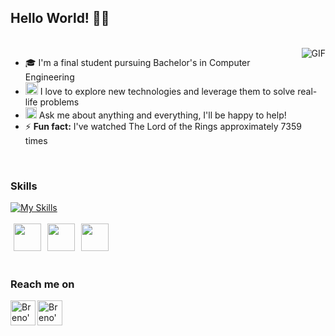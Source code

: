 ## Hello World! 👋🏻
<br/>
<img align="right" alt="GIF" src="https://media.giphy.com/media/MC6eSuC3yypCU/giphy.gif" />


 - 🎓 I'm a final student pursuing Bachelor's in Computer Engineering
- <img src="https://github.com/Shiv-sharma-111/Shiv-sharma-111/blob/master/Assets/PC.gif" width="20"/> I love to explore new technologies and leverage them to solve real-life problems 
- <img src="https://github.com/Shiv-sharma-111/Shiv-sharma-111/blob/master/Assets/Rocket.gif" width="18"> Ask me about anything and everything, I'll be happy to help!
- ⚡ **Fun fact:** I've watched The Lord of the Rings approximately 7359 times

<br>

### Skills
[![My Skills](https://skillicons.dev/icons?i=cs,dotnet,html,css,js,ts,react,nodejs,swift,c,git,docker,postman)](https://github.com/brenonsc)
<br><br>
<img height="44" hspace="5" width="44" src="https://cdn.simpleicons.org/firebase/FFCA28" />
<img height="44" hspace="1" width="44" src="https://cdn.simpleicons.org/microsoftsqlserver/CC2927" />
<img height="44" hspace="5" width="44" src="https://cdn.simpleicons.org/postgresql/4169E1" />
<br><br>

### Reach me on
<a href="https://www.linkedin.com/in/brenonsc">
  <img align="left" alt="Breno's LinkedIn" width="40px" src="https://github.com/gauravghongde/social-icons/blob/master/SVG/Color/LinkedIN.svg" />
</a>

<a href="mailto:brenonsc@gmail.com">
  <img align="left" alt="Breno's e-mail" width="40px" src="https://cdn1.iconfinder.com/data/icons/social-messaging-ui-color-shapes-2/128/at-sign-circle-blue-512.png" />
</a>
